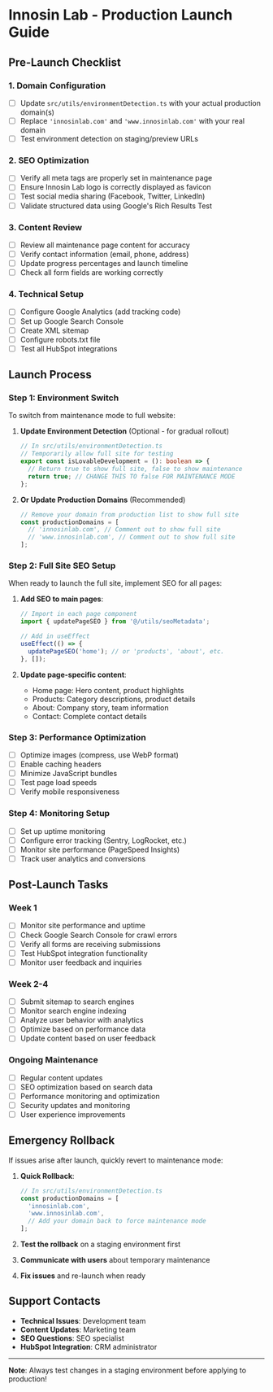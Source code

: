 
# Innosin Lab - Production Launch Guide

## Pre-Launch Checklist

### 1. Domain Configuration
- [ ] Update `src/utils/environmentDetection.ts` with your actual production domain(s)
- [ ] Replace `'innosinlab.com'` and `'www.innosinlab.com'` with your real domain
- [ ] Test environment detection on staging/preview URLs

### 2. SEO Optimization
- [ ] Verify all meta tags are properly set in maintenance page
- [ ] Ensure Innosin Lab logo is correctly displayed as favicon
- [ ] Test social media sharing (Facebook, Twitter, LinkedIn)
- [ ] Validate structured data using Google's Rich Results Test

### 3. Content Review
- [ ] Review all maintenance page content for accuracy
- [ ] Verify contact information (email, phone, address)
- [ ] Update progress percentages and launch timeline
- [ ] Check all form fields are working correctly

### 4. Technical Setup
- [ ] Configure Google Analytics (add tracking code)
- [ ] Set up Google Search Console
- [ ] Create XML sitemap
- [ ] Configure robots.txt file
- [ ] Test all HubSpot integrations

## Launch Process

### Step 1: Environment Switch
To switch from maintenance mode to full website:

1. **Update Environment Detection** (Optional - for gradual rollout)
   ```typescript
   // In src/utils/environmentDetection.ts
   // Temporarily allow full site for testing
   export const isLovableDevelopment = (): boolean => {
     // Return true to show full site, false to show maintenance
     return true; // CHANGE THIS TO false FOR MAINTENANCE MODE
   };
   ```

2. **Or Update Production Domains** (Recommended)
   ```typescript
   // Remove your domain from production list to show full site
   const productionDomains = [
     // 'innosinlab.com', // Comment out to show full site
     // 'www.innosinlab.com', // Comment out to show full site
   ];
   ```

### Step 2: Full Site SEO Setup
When ready to launch the full site, implement SEO for all pages:

1. **Add SEO to main pages**:
   ```typescript
   // Import in each page component
   import { updatePageSEO } from '@/utils/seoMetadata';
   
   // Add in useEffect
   useEffect(() => {
     updatePageSEO('home'); // or 'products', 'about', etc.
   }, []);
   ```

2. **Update page-specific content**:
   - Home page: Hero content, product highlights
   - Products: Category descriptions, product details
   - About: Company story, team information
   - Contact: Complete contact details

### Step 3: Performance Optimization
- [ ] Optimize images (compress, use WebP format)
- [ ] Enable caching headers
- [ ] Minimize JavaScript bundles
- [ ] Test page load speeds
- [ ] Verify mobile responsiveness

### Step 4: Monitoring Setup
- [ ] Set up uptime monitoring
- [ ] Configure error tracking (Sentry, LogRocket, etc.)
- [ ] Monitor site performance (PageSpeed Insights)
- [ ] Track user analytics and conversions

## Post-Launch Tasks

### Week 1
- [ ] Monitor site performance and uptime
- [ ] Check Google Search Console for crawl errors
- [ ] Verify all forms are receiving submissions
- [ ] Test HubSpot integration functionality
- [ ] Monitor user feedback and inquiries

### Week 2-4
- [ ] Submit sitemap to search engines
- [ ] Monitor search engine indexing
- [ ] Analyze user behavior with analytics
- [ ] Optimize based on performance data
- [ ] Update content based on user feedback

### Ongoing Maintenance
- [ ] Regular content updates
- [ ] SEO optimization based on search data
- [ ] Performance monitoring and optimization
- [ ] Security updates and monitoring
- [ ] User experience improvements

## Emergency Rollback

If issues arise after launch, quickly revert to maintenance mode:

1. **Quick Rollback**:
   ```typescript
   // In src/utils/environmentDetection.ts
   const productionDomains = [
     'innosinlab.com',
     'www.innosinlab.com',
     // Add your domain back to force maintenance mode
   ];
   ```

2. **Test the rollback** on a staging environment first
3. **Communicate with users** about temporary maintenance
4. **Fix issues** and re-launch when ready

## Support Contacts

- **Technical Issues**: Development team
- **Content Updates**: Marketing team
- **SEO Questions**: SEO specialist
- **HubSpot Integration**: CRM administrator

---

**Note**: Always test changes in a staging environment before applying to production!
